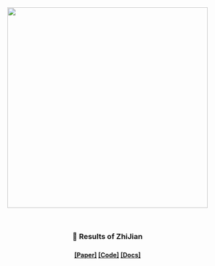 <div align="center">
  <a href="http://zhijian.readthedocs.io"><img width="450px" height="auto" src="https://github.com/zhangyikaii/LAMDA-ZhiJian/raw/main/assests/logo.png?raw=true"></a>
</div>

&nbsp;

<h3 align="center">
    <p>
        🥇 Results of ZhiJian
    <p>
<h3>
<h4 align="center">
    <p>
        <a href="https://arxiv.org/abs/2308.09158">[Paper]</a> <a href="https://github.com/zhangyikaii/LAMDA-ZhiJian">[Code]</a> <a href="https://zhijian.readthedocs.io/en/latest/#">[Docs]</a>
    <p>
</h4>
